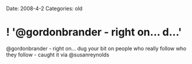 Date: 2008-4-2
Categories: old

# ! '@gordonbrander - right on... d...'

@gordonbrander - right on... dug your bit on people who really follow who they follow - caught it via @susanreynolds
